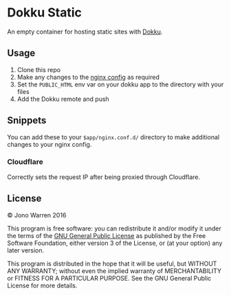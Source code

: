 # Dokku Static

An empty container for hosting static sites with [Dokku](http://dokku.viewdocs.io/).

## Usage

1. Clone this repo
2. Make any changes to the [nginx config](./nginx.conf.sigil) as required
3. Set the `PUBLIC_HTML` env var on your dokku app to the directory with your files
4. Add the Dokku remote and push

## Snippets

You can add these to your `$app/nginx.conf.d/` directory to make additional changes to your nginx config.

### Cloudflare

Correctly sets the request IP after being proxied through Cloudflare.

## License

© Jono Warren 2016

This program is free software: you can redistribute it and/or modify it under the terms of the [GNU General Public License](https://www.gnu.org/licenses/gpl-3.0-standalone.html) as published by the Free Software Foundation, either version 3 of the License, or (at your option) any later version.

This program is distributed in the hope that it will be useful, but WITHOUT ANY WARRANTY; without even the implied warranty of MERCHANTABILITY or FITNESS FOR A PARTICULAR PURPOSE. See the GNU General Public License for more details.
